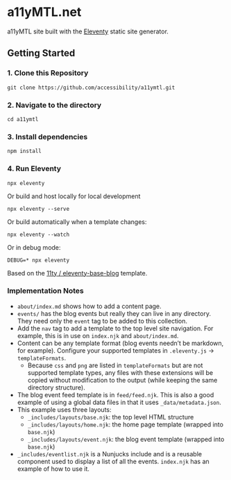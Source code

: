 # a11yMTL.net

a11yMTL site built with the [Eleventy](https://github.com/11ty/eleventy) static site generator.

## Getting Started

### 1. Clone this Repository

```
git clone https://github.com/accessibility/a11ymtl.git
```

### 2. Navigate to the directory

```
cd a11ymtl
```

### 3. Install dependencies

```
npm install
```

### 4. Run Eleventy

```
npx eleventy
```

Or build and host locally for local development

```
npx eleventy --serve
```

Or build automatically when a template changes:

```
npx eleventy --watch
```

Or in debug mode:

```
DEBUG=* npx eleventy
```

Based on the [11ty / eleventy-base-blog](https://github.com/11ty/eleventy-base-blog) template.

### Implementation Notes

* `about/index.md` shows how to add a content page.
* `events/` has the blog events but really they can live in any directory. They need only the `event` tag to be added to this collection.
* Add the `nav` tag to add a template to the top level site navigation. For example, this is in use on `index.njk` and `about/index.md`.
* Content can be any template format (blog events needn’t be markdown, for example). Configure your supported templates in `.eleventy.js` -> `templateFormats`.
	* Because `css` and `png` are listed in `templateFormats` but are not supported template types, any files with these extensions will be copied without modification to the output (while keeping the same directory structure).
* The blog event feed template is in `feed/feed.njk`. This is also a good example of using a global data files in that it uses `_data/metadata.json`.
* This example uses three layouts:
  * `_includes/layouts/base.njk`: the top level HTML structure
  * `_includes/layouts/home.njk`: the home page template (wrapped into `base.njk`)
  * `_includes/layouts/event.njk`: the blog event template (wrapped into `base.njk`)
* `_includes/eventlist.njk` is a Nunjucks include and is a reusable component used to display a list of all the events. `index.njk` has an example of how to use it.
